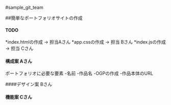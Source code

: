 #sample_git_team

##簡単なポートフォリオサイトの作成
#### TODO

*index.htmlの作成 -> 担当Aさん
*app.cssの作成 -> 担当 Bさん
*index.jsの作成 -> 担当 Cさん

#### 構成案 Aさん
ポートフォリオに必要な要素
-名前
-作品名
-OGPの作成
-作品本体のURL

####デザイン案 Bさん



#### 機能案 Cさん